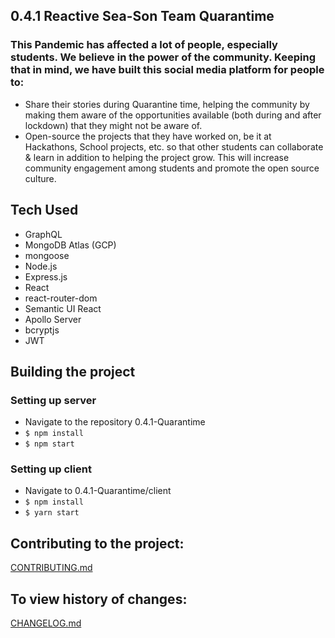 ## 0.4.1 Reactive Sea-Son Team Quarantime

### This Pandemic has affected a lot of people, especially students. We believe in the power of the community. Keeping that in mind, we have built this social media platform for people to:
- Share their stories during Quarantine time, helping the community by making them aware of the opportunities available (both during and after lockdown) that they might not be aware of.
- Open-source the projects that they have worked on, be it at Hackathons, School projects, etc. so that other students can collaborate & learn in addition to helping the project grow. This will increase community engagement among students and promote the open source culture.

## Tech Used
- GraphQL
- MongoDB Atlas (GCP)
- mongoose
- Node.js
- Express.js
- React
- react-router-dom
- Semantic UI React
- Apollo Server
- bcryptjs
- JWT

## Building the project
### Setting up server
- Navigate to the repository 0.4.1-Quarantime
- ```$ npm install```
- ```$ npm start```
### Setting up client
- Navigate to 0.4.1-Quarantime/client
- ```$ npm install```
- ```$ yarn start```

## Contributing to the project:
[CONTRIBUTING.md](https://github.com/MLH-Fellowship/0.4.1-Quarantime/blob/master/CONTRIBUTING.md)

## To view history of changes:
[CHANGELOG.md](https://github.com/MLH-Fellowship/0.4.1-Quarantime/blob/master/CHANGELOG.md)
